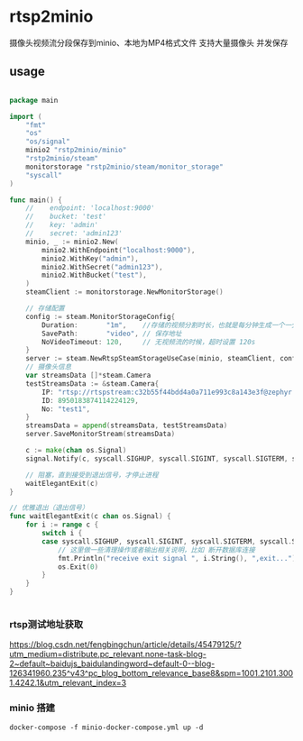 # rtsp2minio
摄像头视频流分段保存到minio、本地为MP4格式文件
支持大量摄像头 并发保存

## usage

```go

package main

import (
	"fmt"
	"os"
	"os/signal"
	minio2 "rstp2minio/minio"
	"rstp2minio/steam"
	monitorstorage "rstp2minio/steam/monitor_storage"
	"syscall"
)

func main() {
	//    endpoint: 'localhost:9000'
	//    bucket: 'test'
	//    key: 'admin'
	//    secret: 'admin123'
	minio, _ := minio2.New(
		minio2.WithEndpoint("localhost:9000"),
		minio2.WithKey("admin"),
		minio2.WithSecret("admin123"),
		minio2.WithBucket("test"),
	)
	steamClient := monitorstorage.NewMonitorStorage()

	// 存储配置
	config := steam.MonitorStorageConfig{
		Duration:       "1m",    //存储的视频分割时长，也就是每分钟生成一个一分钟时长的mp4文件, 1h 一小时
		SavePath:       "video", // 保存地址
		NoVideoTimeout: 120,     // 无视频流的时候，超时设置 120s
	}
	server := steam.NewRtspSteamStorageUseCase(minio, steamClient, config)
	// 摄像头信息
	var streamsData []*steam.Camera
	testStreamsData := &steam.Camera{
		IP: "rtsp://rtspstream:c32b55f44bdd4a0a711e993c8a143e3f@zephyr.rtsp.stream/pattern",
		ID: 8950183874114224129,
		No: "test1",
	}
	streamsData = append(streamsData, testStreamsData)
	server.SaveMonitorStream(streamsData)

	c := make(chan os.Signal)
	signal.Notify(c, syscall.SIGHUP, syscall.SIGINT, syscall.SIGTERM, syscall.SIGQUIT)

	// 阻塞，直到接受到退出信号，才停止进程
	waitElegantExit(c)
}

// 优雅退出（退出信号）
func waitElegantExit(c chan os.Signal) {
	for i := range c {
		switch i {
		case syscall.SIGHUP, syscall.SIGINT, syscall.SIGTERM, syscall.SIGQUIT:
			// 这里做一些清理操作或者输出相关说明，比如 断开数据库连接
			fmt.Println("receive exit signal ", i.String(), ",exit...")
			os.Exit(0)
		}
	}
}



```

### rtsp测试地址获取

https://blog.csdn.net/fengbingchun/article/details/45479125/?utm_medium=distribute.pc_relevant.none-task-blog-2~default~baidujs_baidulandingword~default-0--blog-126341960.235^v43^pc_blog_bottom_relevance_base8&spm=1001.2101.3001.4242.1&utm_relevant_index=3


### minio 搭建

```
docker-compose -f minio-docker-compose.yml up -d
```